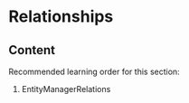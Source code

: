 # Relationships

## Content

Recommended learning order for this section:

1. EntityManagerRelations
